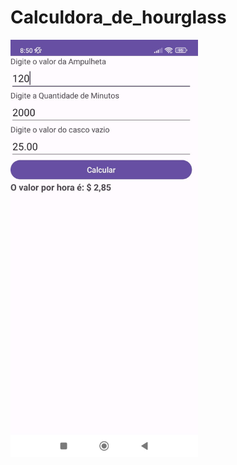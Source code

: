 # Calculdora_de_hourglass

<img src="https://github.com/aquino062/Calculdora_de_hourglass/blob/main/app/src/main/java/com/example/calculdora/assets/foto_dispositivo_movel.jpg" alt="calculadora de ampulheta" width="300"/>
